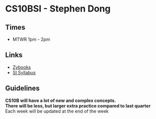 # CS10BSI - Stephen Dong 

## Times
* MTWR 1pm - 2pm

## Links
* [Zybooks](https://www.zybooks.com/)
* [SI Syllabus](https://docs.google.com/document/d/1ZbE2rx0hWHhsq28BE_vif0BQpnvNdRqRriwh7AZN5pg/edit?usp=sharing)

## Guidelines 
**CS10B will have a lot of new and complex concepts.**  
**There will be less, but larger extra practice compared to last quarter**  
Each week will be updated at the end of the week